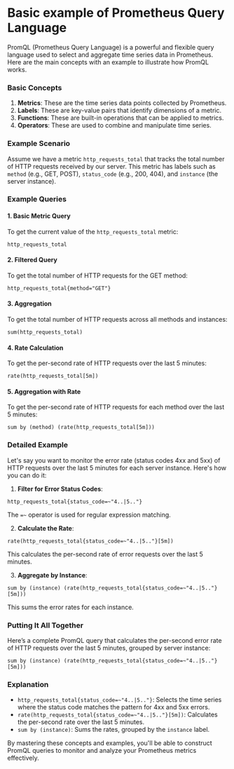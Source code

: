 # Basic example of Prometheus Query Language

PromQL (Prometheus Query Language) is a powerful and flexible query language used to select and aggregate time series data in Prometheus. Here are the main concepts with an example to illustrate how PromQL works.

### Basic Concepts

1. **Metrics**: These are the time series data points collected by Prometheus.
2. **Labels**: These are key-value pairs that identify dimensions of a metric.
3. **Functions**: These are built-in operations that can be applied to metrics.
4. **Operators**: These are used to combine and manipulate time series.

### Example Scenario

Assume we have a metric `http_requests_total` that tracks the total number of HTTP requests received by our server. This metric has labels such as `method` (e.g., GET, POST), `status_code` (e.g., 200, 404), and `instance` (the server instance).

### Example Queries

#### 1. Basic Metric Query

To get the current value of the `http_requests_total` metric:

```promql
http_requests_total
```

#### 2. Filtered Query

To get the total number of HTTP requests for the GET method:

```promql
http_requests_total{method="GET"}
```

#### 3. Aggregation

To get the total number of HTTP requests across all methods and instances:

```promql
sum(http_requests_total)
```

#### 4. Rate Calculation

To get the per-second rate of HTTP requests over the last 5 minutes:

```promql
rate(http_requests_total[5m])
```

#### 5. Aggregation with Rate

To get the per-second rate of HTTP requests for each method over the last 5 minutes:

```promql
sum by (method) (rate(http_requests_total[5m]))
```

### Detailed Example

Let's say you want to monitor the error rate (status codes 4xx and 5xx) of HTTP requests over the last 5 minutes for each server instance. Here's how you can do it:

1. **Filter for Error Status Codes**:

```promql
http_requests_total{status_code=~"4..|5.."}
```

The `=~` operator is used for regular expression matching.

2. **Calculate the Rate**:

```promql
rate(http_requests_total{status_code=~"4..|5.."}[5m])
```

This calculates the per-second rate of error requests over the last 5 minutes.

3. **Aggregate by Instance**:

```promql
sum by (instance) (rate(http_requests_total{status_code=~"4..|5.."}[5m]))
```

This sums the error rates for each instance.

### Putting It All Together

Here’s a complete PromQL query that calculates the per-second error rate of HTTP requests over the last 5 minutes, grouped by server instance:

```promql
sum by (instance) (rate(http_requests_total{status_code=~"4..|5.."}[5m]))
```

### Explanation

- `http_requests_total{status_code=~"4..|5.."}`: Selects the time series where the status code matches the pattern for 4xx and 5xx errors.
- `rate(http_requests_total{status_code=~"4..|5.."}[5m])`: Calculates the per-second rate over the last 5 minutes.
- `sum by (instance)`: Sums the rates, grouped by the `instance` label.

By mastering these concepts and examples, you'll be able to construct PromQL queries to monitor and analyze your Prometheus metrics effectively.